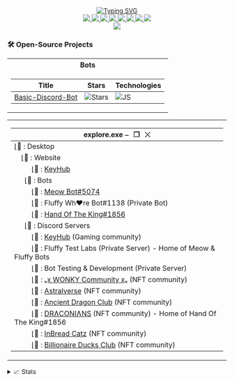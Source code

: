 <p align="center">
<a href="https://github.com/Ki77y666">
    <img src="https://readme-typing-svg.demolab.com/?font=Fira+Code&weight=600&size=20&duration=4000&pause=10&color=4C00F7&center=true&multiline=true&width=1000&height=200&lines=Ki77y666;Yes+i'm+a+fluffball.+Deal+with+it.;=^_^=;-+KeyHub+co-owner;-+Developer+of+3+Discord+Bots;-+Admin+%2F+Moderator+of+multiple+Discord+Servers;+;" alt="Typing SVG" />
</a>
<br/>

<a href="https://discord.gg/yG78Qp8wYJ">
    <img src="https://img.shields.io/badge/Discord-Ki77y666-purple?style=flat-square&logo=discord&logoColor=white">
</a>  
<a href="https://steamcommunity.com/id/Ki77y666/">
    <img src="https://img.shields.io/badge/Steam-Ki77y666-blue?style=flat-square&logo=steam&logoColor=white">
</a>  
<a href="https://twitter.com/Ki77y666">
    <img src="https://img.shields.io/badge/Twitter-Ki77y666-purple?style=flat-square&logo=Twitter&logoColor=white">
</a>
<a href="https://www.facebook.com/Ki77y666/">
    <img src="https://img.shields.io/badge/Facebook-Ki77y666-blue?style=flat-square&logo=facebook&logoColor=white">
</a>
<a href="https://www.reddit.com/user/Ki77y666">
    <img src="https://img.shields.io/badge/Reddit-Ki77y666-purple?style=flat-square&logo=reddit&logoColor=white">
</a>
<a href="mailto:nosman666@live.co.uk">
    <img src="https://img.shields.io/badge/-Email-blue?style=flat-square&logo=gmail&logoColor=white">
</a>
<a href="http://live.xbox.com/Profile?Gamertag=Ki77y666">
    <img src="https://img.shields.io/badge/Xbox-Ki77y666-purple?style=flat-square&logo=xbox&logoColor=white">
</a>
<a href="https://paypal.me/PayTheKi77y666/">
    <img src="https://img.shields.io/badge/PayPal-Ki77y666-blue?style=flat-square&logo=paypal&logoColor=white">
</a>

<br/> 

<!-- <a href="https://github.com/Ki77y666">
    <img src="https://github-readme-stats.vercel.app/api?username=Ki77y666&show_icons=true&count_private=true&show_icons=true&hide_border=true&hide_title=true&card_width=300px&hide_rank=true&bg_color=00000000&theme=dracula">
</a> -->

<a href="https://github.com/Ki77y666">
    <img src="https://github-stats-alpha.vercel.app/api?username=Ki77y666&cc=22272e&tc=37BCF6&ic=fff&bc=0000">
</a>
</p>

### 🛠️ Open-Source Projects
<table>
<tr><th> Bots </th></tr>
<tr><td>

|Title | Stars | Technologies|
|--|--|--|
| [Basic-Discord-Bot](https://github.com/Ki77y666/Basic-Discord-Bot) | <img alt="Stars" src="https://img.shields.io/github/stars/Ki77y666/Basic-Discord-Bot?style=flat-square&labelColor=black"/> | ![JS](https://img.shields.io/badge/JS-black?style=flat-square&logo=javascript)|

</td></tr> </table>

<table>
<tr><td>

|explore.exe          ⎯⠀❐⠀⤬|
|--|
|⌊📂 : Desktop|
|⠀ ⌊📂 : Website|
|⠀⠀ ⠀⌊📁 : [KeyHub](https://key-hub.eu/)|
|⠀⠀⌊📂 : Bots|
|⠀⠀ ⠀⌊📁 : [Meow Bot#5074](https://top.gg/bot/988041477722603560)|
|⠀⠀ ⠀⌊📁 : Fluffy Wh♥re Bot#1138 (Private Bot)|
|⠀⠀ ⠀⌊📁 : [Hand Of The King#1856](https://discordbotlist.com/bots/hand-of-the-king)|
|⠀⠀⌊📂 : Discord Servers|
|⠀⠀ ⠀⌊📁 : [KeyHub](https://discord.gg/yG78Qp8wYJ) (Gaming community)|
|⠀⠀ ⠀⌊📁 : Fluffy Test Labs (Private Server) - Home of Meow & Fluffy Bots|
|⠀⠀ ⠀⌊📁 : Bot Testing & Development (Private Server)|
|⠀⠀ ⠀⌊📁 : [ₓⅹ WONKY Community ⅹₓ](https://discord.gg/hWj8atq8jH) (NFT community)|
|⠀⠀ ⠀⌊📁 : [Astralverse](https://discord.gg/NXNfAdYjS3) (NFT community)|
|⠀⠀ ⠀⌊📁 : [Ancient Dragon Club](https://discord.gg/2d5CBAqJtj) (NFT community)|
|⠀⠀ ⠀⌊📁 : [DRɅCONIɅNS](https://discord.gg/ySxE3gQxWe) (NFT community) - Home of Hand Of The King#1856|
|⠀⠀ ⠀⌊📁 : [InBread Catz](https://discord.gg/HGsDJK5WCR) (NFT community)|
|⠀⠀ ⠀⌊📁 : [Billionaire Ducks Club](https://discord.gg/RDJctDpbzp) (NFT community)|
</td></tr>
</table>

<details>
<summary>📈 Stats</summary>
<br>
My Github Stats

![](http://github-profile-summary-cards.vercel.app/api/cards/profile-details?username=Ki77y666&theme=dracula) 

![](http://github-profile-summary-cards.vercel.app/api/cards/repos-per-language?username=Ki77y666&theme=dracula) 
![](http://github-profile-summary-cards.vercel.app/api/cards/most-commit-language?username=Ki77y666&theme=dracula)


<br>
